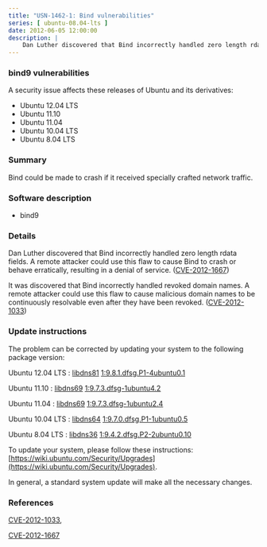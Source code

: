 ```yaml
---
title: "USN-1462-1: Bind vulnerabilities"
series: [ ubuntu-08.04-lts ]
date: 2012-06-05 12:00:00
description: |
    Dan Luther discovered that Bind incorrectly handled zero length rdata fields. A remote attacker could use this flaw to cause Bind to crash or behave erratically, resulting in a denial of service. ([CVE-2012-1667](http://people.ubuntu.com/~ubuntu-security/cve/CVE-2012-1667))
--- 
```

 
### bind9 vulnerabilities

A security issue affects these releases of Ubuntu and its derivatives:

* Ubuntu 12.04 LTS
* Ubuntu 11.10
* Ubuntu 11.04
* Ubuntu 10.04 LTS
* Ubuntu 8.04 LTS

### Summary

Bind could be made to crash if it received specially crafted network traffic.

### Software description

* bind9 

### Details

Dan Luther discovered that Bind incorrectly handled zero length rdata fields. A remote attacker could use this flaw to cause Bind to crash or behave erratically, resulting in a denial of service. ([CVE-2012-1667](http://people.ubuntu.com/~ubuntu-security/cve/CVE-2012-1667))

It was discovered that Bind incorrectly handled revoked domain names. A remote attacker could use this flaw to cause malicious domain names to be continuously resolvable even after they have been revoked. ([CVE-2012-1033](http://people.ubuntu.com/~ubuntu-security/cve/CVE-2012-1033)) 

### Update instructions

The problem can be corrected by updating your system to the following package version:

Ubuntu 12.04 LTS
 : [libdns81](https://launchpad.net/ubuntu/+source/bind9) <span> [1:9.8.1.dfsg.P1-4ubuntu0.1](https://launchpad.net/ubuntu/+source/bind9/1:9.8.1.dfsg.P1-4ubuntu0.1) </span> 

Ubuntu 11.10
 : [libdns69](https://launchpad.net/ubuntu/+source/bind9) <span> [1:9.7.3.dfsg-1ubuntu4.2](https://launchpad.net/ubuntu/+source/bind9/1:9.7.3.dfsg-1ubuntu4.2) </span> 

Ubuntu 11.04
 : [libdns69](https://launchpad.net/ubuntu/+source/bind9) <span> [1:9.7.3.dfsg-1ubuntu2.4](https://launchpad.net/ubuntu/+source/bind9/1:9.7.3.dfsg-1ubuntu2.4) </span> 

Ubuntu 10.04 LTS
 : [libdns64](https://launchpad.net/ubuntu/+source/bind9) <span> [1:9.7.0.dfsg.P1-1ubuntu0.5](https://launchpad.net/ubuntu/+source/bind9/1:9.7.0.dfsg.P1-1ubuntu0.5) </span> 

Ubuntu 8.04 LTS
 : [libdns36](https://launchpad.net/ubuntu/+source/bind9) <span> [1:9.4.2.dfsg.P2-2ubuntu0.10](https://launchpad.net/ubuntu/+source/bind9/1:9.4.2.dfsg.P2-2ubuntu0.10) </span> 

To update your system, please follow these instructions: [https://wiki.ubuntu.com/Security/Upgrades](https://wiki.ubuntu.com/Security/Upgrades).

In general, a standard system update will make all the necessary changes. 

### References

 [CVE-2012-1033](http://people.ubuntu.com/~ubuntu-security/cve/CVE-2012-1033), 

 [CVE-2012-1667](http://people.ubuntu.com/~ubuntu-security/cve/CVE-2012-1667)
 
